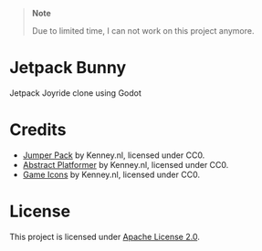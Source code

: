 > **Note**
> 
> Due to limited time, I can not work on this project anymore.

# Jetpack Bunny

Jetpack Joyride clone using Godot

# Credits

- [Jumper Pack](https://kenney.nl/assets/jumper-pack) by Kenney.nl, licensed under CC0.
- [Abstract Platformer](https://kenney.nl/assets/abstract-platformer) by Kenney.nl, licensed under CC0.
- [Game Icons](https://kenney.nl/assets/game-icons) by Kenney.nl, licensed under CC0.

# License

This project is licensed under [Apache License 2.0](LICENSE).
